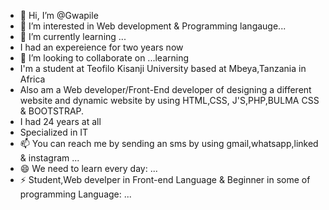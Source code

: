 - 👋 Hi, I’m @Gwapile
- 👀 I’m interested in Web development & Programming langauge...
- 🌱 I’m currently learning ...
- I had an expereience for two years now
- 💞️ I’m looking to collaborate on ...learning
- I'm a student at Teofilo Kisanji University  based at Mbeya,Tanzania in Africa
- Also am a Web developer/Front-End developer of designing a different website and dynamic website by using HTML,CSS, J'S,PHP,BULMA CSS & BOOTSTRAP.
- I had 24 years at all
- Specialized in IT
- 📫 You can reach me by sending an sms by using gmail,whatsapp,linked & instagram ...
- 😄 We need to learn every day: ...
- ⚡ Student,Web develper in Front-end Language & Beginner in some of programming Language: ...

<!---
Gwapile/Gwapile is a ✨ special ✨ repository because its `README.md` (this file) appears on your GitHub profile.
You can click the Preview link to take a look at your changes.
--->

